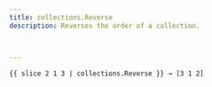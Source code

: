 ```yaml
---
title: collections.Reverse
description: Reverses the order of a collection.



---
```


```go-html-template
{{ slice 2 1 3 | collections.Reverse }} → [3 1 2]
```
